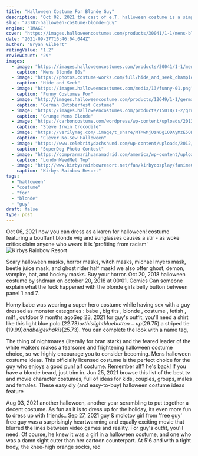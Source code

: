 ```yaml
---
title: "Halloween Costume For Blonde Guy"
description: "Oct 02, 2021 the cast of e.T. halloween costume is a simple one to do with this elliot costume kit for adults and e.T. The extra-terrestrial halloween costume accessories. Party city elliot"
slug: "73787-halloween-costume-blonde-guy"
engine: "IMAGE"
cover: "https://images.halloweencostumes.com/products/30041/1-1/mens-blonde-80s-rocker-wig.jpg"
date: "2021-09-27T16:46:04.044Z"
author: "Bryan Gilbert"
ratingValue: "1.2"
reviewCount: "29"
images:
  - image: "https://images.halloweencostumes.com/products/30041/1-1/mens-blonde-80s-rocker-wig.jpg"
    caption: "Mens Blonde 80s"
  - image: "https://photos.costume-works.com/full/hide_and_seek_champion_1971.jpg"
    caption: "Hide and Seek"
  - image: "https://images.halloweencostumes.com/media/13/funny-01.png"
    caption: "Funny Costumes For"
  - image: "http://images.halloweencostume.com/products/12649/1-1/german-oktoberfest-costume-t-shirt.jpg"
    caption: "German Oktoberfest Costume"
  - image: "https://images.halloweencostumes.com/products/15018/1-2/grunge-mens-blonde-wig.jpg"
    caption: "Grunge Mens Blonde"
  - image: "https://carboncostume.com/wordpress/wp-content/uploads/2013/03/steveirwin-costume.jpg"
    caption: "Steve Irwin Crocodile"
  - image: "https://verilymag.com/.image/t_share/MTMwMjUzNDg1ODAyMzE5ODQy/johnny-cash.png"
    caption: "Clever No-Sew Halloween"
  - image: "https://www.celebritydachshund.com/wp-content/uploads/2012/12/michael-jackson-dog-costume.jpg"
    caption: "SuperDog Photo Contest"
  - image: "https://comprarmarihuanamadrid.com/america/wp-content/uploads/2020/09/critical_mass.jpg"
    caption: "LondonWeedNet Top"
  - image: "http://www.kirbysrainbowresort.net/fan/kirbycosplay/fanime09d.jpg"
    caption: "Kirbys Rainbow Resort"
tags:
  - "halloween"
  - "costume"
  - "for"
  - "blonde"
  - "guy"
draft: false
type: post
---
```


Oct 06, 2021 now you can dress as a karen for halloween! costume featuring a bouffant blonde wig and sunglasses causes a stir - as woke critics claim anyone who wears it is 'profiting from racism'
![Kirbys Rainbow Resort](http://www.kirbysrainbowresort.net/fan/kirbycosplay/fanime09d.jpg "Kirbys Rainbow Resort")

Scary halloween masks, horror masks, witch masks, michael myers mask, beetle juice mask, and ghost rider half mask! we also offer ghost, demon, vampire, bat, and hockey masks. Buy your horror. Oct 20, 2018 halloween costume by shdman on october 20, 2018 at 00:01. Comics   Can someone explain what the fuck happened with the blonde girls belly button between panel 1 and 7.
<!--inArticleAds-->

<!--galleryOne-->

Horny babe was wearing a super hero costume while having sex with a guy dressed as monster categories : babe , big tits , blonde , costume , fetish , milf , outdoor 9 months agoSep 23, 2021 for guy's outfit, you'll need a shirt like this light blue polo ($22.73) or this light blue button-up ($29.75) a striped tie ($19.99) and beige khakis ($25.73). You can complete the look with a name tag,
<!--inArticleAds-->

<!--galleryTwo-->

The thing of nightmares (literally for bran stark) and the feared leader of the white walkers makes a fearsome and frightening halloween costume choice, so we highly encourage you to consider becoming. Mens halloween costume ideas.  This officially licensed costume is the perfect choice for the guy who enjoys a good pun! alf costume. Remember alf? he's back! If you have a blonde beard, just trim in. Jun 25, 2021 browse this list of the best tv and movie character costumes, full of ideas for kids, couples, groups, males and females. These easy diy (and easy-to-buy) halloween costume ideas feature
<!--galleryThree-->

Aug 03, 2021 another halloween, another year scrambling to put together a decent costume. As fun as it is to dress up for the holiday, its even more fun to dress up with friends.. Sep 27, 2021 guy & molotov girl from 'free guy' free guy was a surprisingly heartwarming and equally exciting movie that blurred the lines between video games and reality. For guy's outfit, you'll need. Of course, he knew it was a girl in a halloween costume, and one who was a damn sight cuter than her cartoon counterpart. At 5'6 and with a tight body, the knee-high orange socks, red